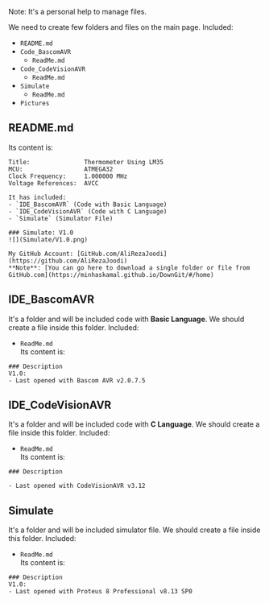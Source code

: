 Note: It's a personal help to manage files. 

We need to create few folders and files on the main page. Included:
- `README.md`
- `Code_BascomAVR`
  - `ReadMe.md`
- `Code_CodeVisionAVR`
  - `ReadMe.md`
- `Simulate`
  - `ReadMe.md`
- `Pictures`

## README.md
Its content is:	
```
Title:               Thermometer Using LM35  
MCU:                 ATMEGA32  
Clock Frequency:     1.000000 MHz  
Voltage References:  AVCC  

It has included:
- `IDE_BascomAVR` (Code with Basic Language)
- `IDE_CodeVisionAVR` (Code with C Language)
- `Simulate` (Simulator File)

### Simulate: V1.0
![](Simulate/V1.0.png)

My GitHub Account: [GitHub.com/AliRezaJoodi](https://github.com/AliRezaJoodi)  
**Note**: [You can go here to download a single folder or file from GitHub.com](https://minhaskamal.github.io/DownGit/#/home)

```

## IDE_BascomAVR
It's a folder and will be included code with **Basic Language**. We should create a file inside this folder. Included:
- `ReadMe.md`   
Its content is:	
```
### Description
V1.0:
- Last opened with Bascom AVR v2.0.7.5
```

## IDE_CodeVisionAVR
It's a folder and will be included code with **C Language**. We should create a file inside this folder. Included:
- `ReadMe.md`   
Its content is:	
```
### Description

- Last opened with CodeVisionAVR v3.12
```

## Simulate
It's a folder and will be included simulator file. We should create a file inside this folder. Included:
- `ReadMe.md`   
Its content is:	
```
### Description
V1.0:
- Last opened with Proteus 8 Professional v8.13 SP0
```

